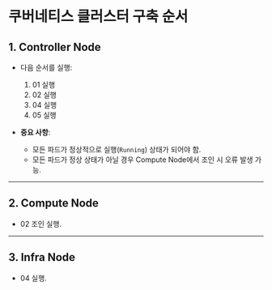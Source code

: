 # 쿠버네티스 클러스터 구축 순서

## 1. Controller Node
- 다음 순서를 실행:
  1. 01 실행
  2. 02 실행
  3. 04 실행
  4. 05 실행

- **중요 사항**:
  - 모든 파드가 정상적으로 실행(`Running`) 상태가 되어야 함.
  - 모든 파드가 정상 상태가 아닐 경우 Compute Node에서 조인 시 오류 발생 가능.

---

## 2. Compute Node
- 02 조인 실행.

---

## 3. Infra Node
- 04 실행.
